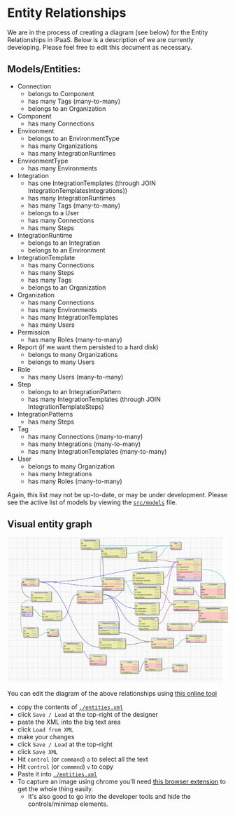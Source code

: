 # Entity Relationships
We are in the process of creating a diagram (see below) for the Entity Relationships in iPaaS. Below is a description of we are currently developing. Please feel free to edit this document as necessary.

## Models/Entities:

- Connection
    - belongs to Component
    - has many Tags (many-to-many)
    - belongs to an Organization
- Component
    - has many Connections
- Environment
    - belongs to an EnvironmentType
    - has many Organizations
    - has many IntegrationRuntimes
- EnvironmentType
    - has many Environments
- Integration
    - has one IntegrationTemplates (through JOIN IntegrationTemplatesIntegrations))
    - has many IntegrationRuntimes
    - has many Tags (many-to-many)
    - belongs to a User
    - has many Connections
    - has many Steps
- IntegrationRuntime
    - belongs to an Integration
    - belongs to an Environment
- IntegrationTemplate
    - has many Connections
    - has many Steps
    - has many Tags
    - belongs to an Organization
- Organization
    - has many Connections
    - has many Environments
    - has many IntegrationTemplates
    - has many Users
- Permission
  - has many Roles (many-to-many)
- Report (if we want them persisted to a hard disk)
	- belongs to many Organizations
  - belongs to many Users
- Role
  - has many Users (many-to-many)
- Step
  - belongs to an IntegrationPattern
  - has many IntegrationTemplates (through JOIN IntegrationTemplateSteps)
- IntegrationPatterns
  - has many Steps
- Tag
  - has many Connections (many-to-many)
  - has many Integrations (many-to-many)
  - has many IntegrationTemplates (many-to-many)
- User
  - belongs to many Organization
  - has many Integrations
  - has many Roles (many-to-many)


<!-- TODO wanna keep this handy for now
- Connection
    - belongs to Organization
    - has many Tags (many-to-many)
- Environment (a place where integrations run)
    - has many Integration Runtime
- Integrations
    - belongs to an Organisation (whether by using recipe or not?)
    - has many Tags (many-to-many)
- Integration Runtime (a collection of integration containers in an Environment)
    - has an Integration
    - has an Environment in which it runs
    - has many Containers (process instances)
- Organization
    - has many Connections and Integrations
    - has many Users
    - has many Environments (Dev / Test / Staging / UAT)
- Reports (if we want them persisted to a hard disk)
    - belongs to User
- Settings
    - belongs to Organization
    - belongs to User
- Tags
    - has many Integrations (many-to-many)
    - has many Connections (many-to-many)
- User
    - belongs to Organization
    - has many Integrations
    - has many Reports (or should this be under Integrations instead?)
    - has many Settings
    -->

Again, this list may not be up-to-date, or may be under development. Please see the active list of models by viewing the [`src/models`](../src/models/index.js) file.

## Visual entity graph

![Visual entity graph picture](./entities.png)

You can edit the diagram of the above relationships using [this online tool](http://ondras.zarovi.cz/sql/demo/?keyword=default)
- copy the contents of [`./entities.xml`](./entities.xml)
- click `Save / Load` at the top-right of the designer
- paste the XML into the big text area 
- click `Load from XML`
- make your changes
- click `Save / Load` at the top-right
- click `Save XML`
- Hit `control` (or `command`) `a` to select all the text
- Hit `control` (or `commmnd`) `v` to copy
- Paste it into [`./entities.xml`](./entities.xml)
- To capture an image using chrome you'll need [this browser extension](https://chrome.google.com/webstore/detail/full-page-screen-capture/fdpohaocaechififmbbbbbknoalclacl) to get the whole thing easily.
  - It's also good to go into the developer tools and hide the controls/minimap elements.
